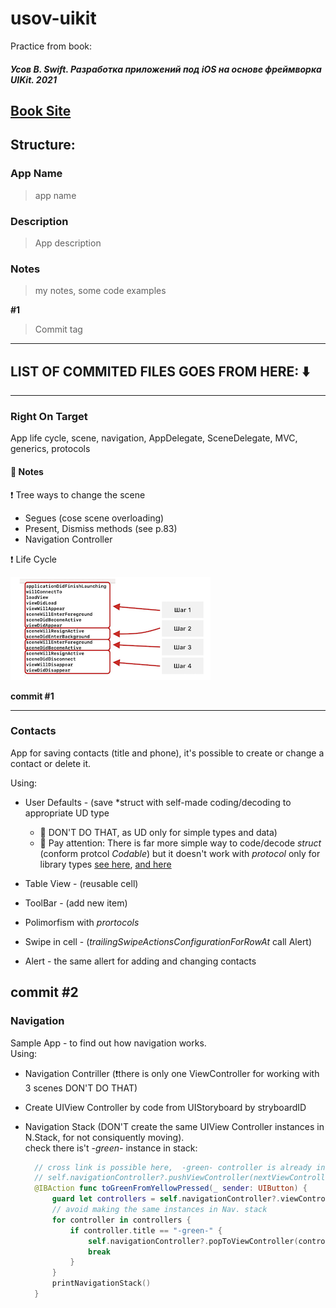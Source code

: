 # usov-uikit
Practice from book:

#### *Усов В. Swift. Разработка приложений под iOS на основе фреймворка UIKit. 2021* ####
[Book Site](https://swiftme.ru/)
---
## Structure: ## 

### App Name ### 
> app name 
### Description ###
> App description
### Notes ###
> my notes, some code examples

**#1**

> Commit tag  
---
## LIST OF COMMITED FILES GOES FROM HERE: ⬇️ ##
---
### Right On Target ### 
App life cycle, scene, navigation, AppDelegate, SceneDelegate, MVC, generics, protocols

#### 📓 Notes ####
❗ Tree ways to change the scene 
- Segues (cose scene overloading)
- Present, Dismiss methods (see p.83) 
- Navigation Controller

❗ Life Cycle

![life cycle](readme-images/life-cycle.png)

**commit #1**

---
### Contacts ###
App for saving contacts (title and phone), it's possible to create or change a contact or delete it. 

Using: 
- User Defaults - (save *struct with self-made coding/decoding to appropriate UD type 
  + 🖕 DON'T DO THAT, as UD only for simple types and data)
  + 🖕 Pay attention: There is far more simple way to code/decode *struct* (conform protcol *Codable*) but it doesn't work with *protocol* only for library      types
    [see here](https://stackoverflow.com/questions/50346052/protocol-extending-encodable-or-codable-does-not-conform-to-it#fromHistory), 
    [and here](https://stackoverflow.com/questions/46337380/conforming-class-to-codable-protocol-in-swift4)
   
- Table View - (reusable cell)
- ToolBar - (add new item)
- Polimorfism with *prortocols*
- Swipe in cell - (*trailingSwipeActionsConfigurationForRowAt* call Alert) 
- Alert - the same allert for adding and changing contacts

**commit #2**
---
### Navigation ###
Sample App - to find out how navigation works.  
Using: 
- Navigation Contriller (❗there is only one  ViewController for working with 3 scenes DON'T DO THAT)
- Create UIView Controller by code from UIStoryboard by stryboardID
- Navigation Stack (DON'T create the same UIView Controller instances in N.Stack, for not consiquently moving).   
  check there is't *-green-* instance in stack:   
  
  ```swift
    // cross link is possible here,  -green- controller is already in stack
    // self.navigationController?.pushViewController(nextViewController, animated: true) WILL CREATE SECOND -green- nextViewController
    @IBAction func toGreenFromYellowPressed(_ sender: UIButton) {
        guard let controllers = self.navigationController?.viewControllers else { return }
        // avoid making the same instances in Nav. stack
        for controller in controllers {
            if controller.title == "-green-" {
                self.navigationController?.popToViewController(controller, animated: true)
                break
            }
        }
        printNavigationStack()
    }
  ```

